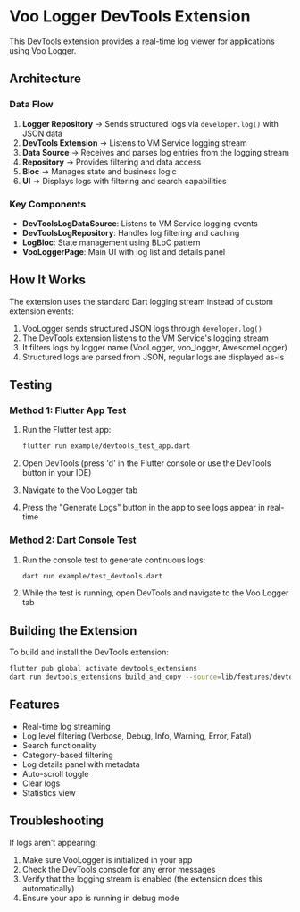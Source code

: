 # Voo Logger DevTools Extension

This DevTools extension provides a real-time log viewer for applications using Voo Logger.

## Architecture

### Data Flow
1. **Logger Repository** → Sends structured logs via `developer.log()` with JSON data
2. **DevTools Extension** → Listens to VM Service logging stream
3. **Data Source** → Receives and parses log entries from the logging stream
4. **Repository** → Provides filtering and data access
5. **Bloc** → Manages state and business logic
6. **UI** → Displays logs with filtering and search capabilities

### Key Components

- **DevToolsLogDataSource**: Listens to VM Service logging events
- **DevToolsLogRepository**: Handles log filtering and caching
- **LogBloc**: State management using BLoC pattern
- **VooLoggerPage**: Main UI with log list and details panel

## How It Works

The extension uses the standard Dart logging stream instead of custom extension events:

1. VooLogger sends structured JSON logs through `developer.log()`
2. The DevTools extension listens to the VM Service's logging stream
3. It filters logs by logger name (VooLogger, voo_logger, AwesomeLogger)
4. Structured logs are parsed from JSON, regular logs are displayed as-is

## Testing

### Method 1: Flutter App Test
1. Run the Flutter test app:
   ```bash
   flutter run example/devtools_test_app.dart
   ```

2. Open DevTools (press 'd' in the Flutter console or use the DevTools button in your IDE)

3. Navigate to the Voo Logger tab

4. Press the "Generate Logs" button in the app to see logs appear in real-time

### Method 2: Dart Console Test
1. Run the console test to generate continuous logs:
   ```bash
   dart run example/test_devtools.dart
   ```

2. While the test is running, open DevTools and navigate to the Voo Logger tab

## Building the Extension

To build and install the DevTools extension:

```bash
flutter pub global activate devtools_extensions
dart run devtools_extensions build_and_copy --source=lib/features/devtools_extension
```

## Features

- Real-time log streaming
- Log level filtering (Verbose, Debug, Info, Warning, Error, Fatal)
- Search functionality
- Category-based filtering
- Log details panel with metadata
- Auto-scroll toggle
- Clear logs
- Statistics view

## Troubleshooting

If logs aren't appearing:

1. Make sure VooLogger is initialized in your app
2. Check the DevTools console for any error messages
3. Verify that the logging stream is enabled (the extension does this automatically)
4. Ensure your app is running in debug mode